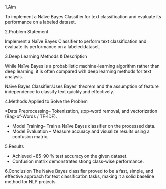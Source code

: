 1.Aim

To implement a Naïve Bayes Classifier for text classification and evaluate its performance on a labeled dataset.

 2.Problem Statement

Implement a Naïve Bayes Classifier to perform text classification and evaluate its performance on a labeled dataset.

3.Deep Learning Methods & Description

While Naïve Bayes is a probabilistic machine-learning algorithm rather than deep learning, it is often compared with deep learning methods for text analysis.

Naïve Bayes Classifier:Uses Bayes’ theorem and the assumption of feature independence to classify text quickly and effectively.


 4.Methods Applied to Solve the Problem

*Data Preprocessing– Tokenization, stop-word removal, and vectorization (Bag-of-Words / TF-IDF).
* Model Training– Train a Naïve Bayes classifier on the processed data.
* Model Evaluation – Measure accuracy and visualize results using a confusion matrix.


 5.Results

* Achieved ~85–90 % test accuracy on the given dataset.
* Confusion matrix demonstrates strong class-wise performance.

6.Conclusion
The Naïve Bayes classifier proved to be a fast, simple, and effective approach for text classification tasks, making it a solid baseline method for NLP projects.